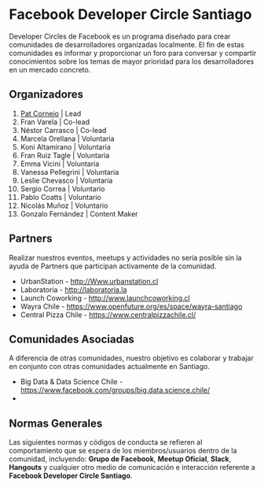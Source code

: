 # Facebook Developer Circle Santiago
Developer Circles de Facebook es un programa diseñado para crear comunidades de desarrolladores organizadas localmente. El fin de estas comunidades es informar y proporcionar un foro para conversar y compartir conocimientos sobre los temas de mayor prioridad para los desarrolladores en un mercado concreto.

## Organizadores

1. [Pat Cornejo](http://patcornejo.ai)  | Lead
2. Fran Varela                          | Co-lead
3. Néstor Carrasco                      | Co-lead
4. Marcela Orellana                     | Voluntaria
5. Koni Altamirano                      | Voluntaria
6. Fran Ruiz Tagle                      | Voluntaria
7. Emma Vicini                          | Voluntaria
8. Vanessa Pellegrini                   | Voluntaria
9. Leslie Chevasco                      | Voluntaria
10. Sergio Correa                       | Voluntario
11. Pablo Coatts                        | Voluntario
12. Nicolás Muñoz                       | Voluntario
13. Gonzalo Fernández                   | Content Maker

## Partners
Realizar nuestros eventos, meetups y actividades no sería posible sin la ayuda de Partners que participan activamente de la comunidad.

* UrbanStation - http://Www.urbanstation.cl
* Laboratoria - http://laboratoria.la
* Launch Coworking - http://www.launchcoworking.cl
* Wayra Chile - https://www.openfuture.org/es/space/wayra-santiago
* Central Pizza Chile - https://www.centralpizzachile.cl/

## Comunidades Asociadas
A diferencia de otras comunidades, nuestro objetivo es colaborar y trabajar en conjunto con otras comunidades actualmente en Santiago.

* Big Data & Data Science Chile - https://www.facebook.com/groups/big.data.science.chile/
* 

## Normas Generales
Las siguientes normas y códigos de conducta se refieren al comportamiento que se espera de los miembros/usuarios dentro de la comunidad, incluyendo: **Grupo de Facebook**, **Meetup Oficial**, **Slack**, **Hangouts** y cualquier otro medio de comunicación e interacción referente a **Facebook Developer Circle Santiago**.
